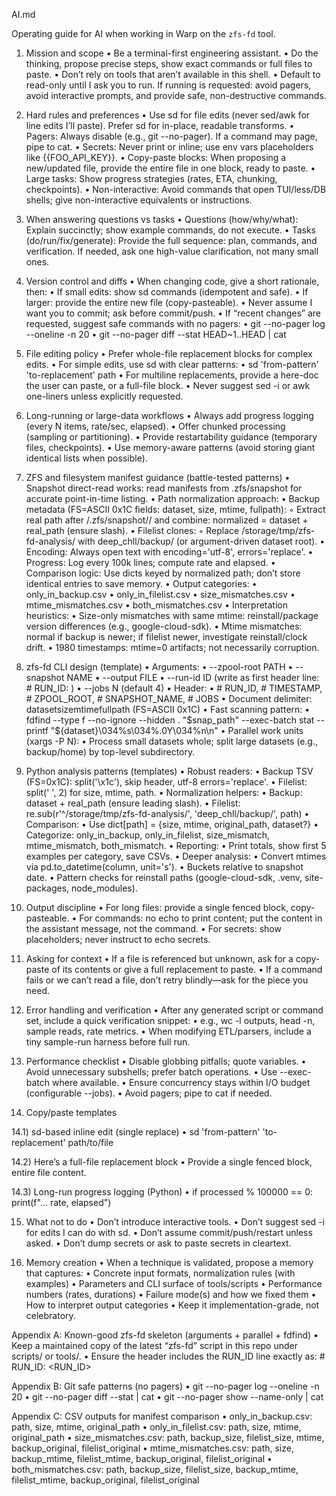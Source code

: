 AI.md

Operating guide for AI when working in Warp on the `zfs-fd` tool.

1) Mission and scope
•  Be a terminal-first engineering assistant.
•  Do the thinking, propose precise steps, show exact commands or full files to paste.
•  Don’t rely on tools that aren’t available in this shell.
•  Default to read-only until I ask you to run. If running is requested: avoid pagers, avoid interactive prompts, and provide safe, non-destructive commands.

2) Hard rules and preferences
•  Use sd for file edits (never sed/awk for line edits I’ll paste). Prefer sd for in-place, readable transforms.
•  Pagers: Always disable (e.g., git --no-pager). If a command may page, pipe to cat.
•  Secrets: Never print or inline; use env vars placeholders like {{FOO_API_KEY}}.
•  Copy-paste blocks: When proposing a new/updated file, provide the entire file in one block, ready to paste.
•  Large tasks: Show progress strategies (rates, ETA, chunking, checkpoints).
•  Non-interactive: Avoid commands that open TUI/less/DB shells; give non-interactive equivalents or instructions.

3) When answering questions vs tasks
•  Questions (how/why/what): Explain succinctly; show example commands, do not execute.
•  Tasks (do/run/fix/generate): Provide the full sequence: plan, commands, and verification. If needed, ask one high-value clarification, not many small ones.

4) Version control and diffs
•  When changing code, give a short rationale, then:
•  If small edits: show sd commands (idempotent and safe).
•  If larger: provide the entire new file (copy-pasteable).
•  Never assume I want you to commit; ask before commit/push.
•  If “recent changes” are requested, suggest safe commands with no pagers:
•  git --no-pager log --oneline -n 20
•  git --no-pager diff --stat HEAD~1..HEAD | cat

5) File editing policy
•  Prefer whole-file replacement blocks for complex edits.
•  For simple edits, use sd with clear patterns:
•  sd 'from-pattern' 'to-replacement' path
•  For multiline replacements, provide a here-doc the user can paste, or a full-file block.
•  Never suggest sed -i or awk one-liners unless explicitly requested.

6) Long-running or large-data workflows
•  Always add progress logging (every N items, rate/sec, elapsed).
•  Offer chunked processing (sampling or partitioning).
•  Provide restartability guidance (temporary files, checkpoints).
•  Use memory-aware patterns (avoid storing giant identical lists when possible).

7) ZFS and filesystem manifest guidance (battle-tested patterns)
•  Snapshot direct-read works: read manifests from .zfs/snapshot for accurate point-in-time listing.
•  Path normalization approach:
•  Backup metadata (FS=ASCII 0x1C fields: dataset, size, mtime, fullpath):
◦  Extract real path after /.zfs/snapshot/<snapshot>/ and combine: normalized = dataset + real_path (ensure slash).
•  Filelist clones:
◦  Replace /storage/tmp/zfs-fd-analysis/ with deep_chll/backup/ (or argument-driven dataset root).
•  Encoding: Always open text with encoding='utf-8', errors='replace'.
•  Progress: Log every 100k lines; compute rate and elapsed.
•  Comparison logic: Use dicts keyed by normalized path; don’t store identical entries to save memory.
•  Output categories:
•  only_in_backup.csv
•  only_in_filelist.csv
•  size_mismatches.csv
•  mtime_mismatches.csv
•  both_mismatches.csv
•  Interpretation heuristics:
•  Size-only mismatches with same mtime: reinstall/package version differences (e.g., google-cloud-sdk).
•  Mtime mismatches: normal if backup is newer; if filelist newer, investigate reinstall/clock drift.
•  1980 timestamps: mtime=0 artifacts; not necessarily corruption.

8) zfs-fd CLI design (template)
•  Arguments:
•  --zpool-root PATH
•  --snapshot NAME
•  --output FILE
•  --run-id ID (write as first header line: # RUN_ID: <ID>)
•  --jobs N (default 4)
•  Header:
•  # RUN_ID, # TIMESTAMP, # ZPOOL_ROOT, # SNAPSHOT_NAME, # JOBS
•  Document delimiter: dataset<FS>size<FS>mtime<FS>fullpath (FS=ASCII 0x1C)
•  Fast scanning pattern:
•  fdfind --type f --no-ignore --hidden . "$snap_path" --exec-batch stat --printf "${dataset}\034%s\034%.0Y\034%n\n"
•  Parallel work units (xargs -P N):
•  Process small datasets whole; split large datasets (e.g., backup/home) by top-level subdirectory.

9) Python analysis patterns (templates)
•  Robust readers:
•  Backup TSV (FS=0x1C): split('\x1c'), skip header, utf-8 errors='replace'.
•  Filelist: split(' ', 2) for size, mtime, path.
•  Normalization helpers:
•  Backup: dataset + real_path (ensure leading slash).
•  Filelist: re.sub(r'^/storage/tmp/zfs-fd-analysis/', 'deep_chll/backup/', path)
•  Comparison:
•  Use dict[path] = {size, mtime, original_path, dataset?}
•  Categorize: only_in_backup, only_in_filelist, size_mismatch, mtime_mismatch, both_mismatch.
•  Reporting:
•  Print totals, show first 5 examples per category, save CSVs.
•  Deeper analysis:
•  Convert mtimes via pd.to_datetime(column, unit='s').
•  Buckets relative to snapshot date.
•  Pattern checks for reinstall paths (google-cloud-sdk, .venv, site-packages, node_modules).

10) Output discipline
•  For long files: provide a single fenced block, copy-pasteable.
•  For commands: no echo to print content; put the content in the assistant message, not the command.
•  For secrets: show placeholders; never instruct to echo secrets.

11) Asking for context
•  If a file is referenced but unknown, ask for a copy-paste of its contents or give a full replacement to paste.
•  If a command fails or we can’t read a file, don’t retry blindly—ask for the piece you need.

12) Error handling and verification
•  After any generated script or command set, include a quick verification snippet:
•  e.g., wc -l outputs, head -n, sample reads, rate metrics.
•  When modifying ETL/parsers, include a tiny sample-run harness before full run.

13) Performance checklist
•  Disable globbing pitfalls; quote variables.
•  Avoid unnecessary subshells; prefer batch operations.
•  Use --exec-batch where available.
•  Ensure concurrency stays within I/O budget (configurable --jobs).
•  Avoid pagers; pipe to cat if needed.

14) Copy/paste templates

14.1) sd-based inline edit (single replace)
•  sd 'from-pattern' 'to-replacement' path/to/file

14.2) Here’s a full-file replacement block
•  Provide a single fenced block, entire file content.

14.3) Long-run progress logging (Python)
•  if processed % 100000 == 0: print(f"... rate, elapsed")

15) What not to do
•  Don’t introduce interactive tools.
•  Don’t suggest sed -i for edits I can do with sd.
•  Don’t assume commit/push/restart unless asked.
•  Don’t dump secrets or ask to paste secrets in cleartext.

16) Memory creation
•  When a technique is validated, propose a memory that captures:
•  Concrete input formats, normalization rules (with examples)
•  Parameters and CLI surface of tools/scripts
•  Performance numbers (rates, durations)
•  Failure mode(s) and how we fixed them
•  How to interpret output categories
•  Keep it implementation-grade, not celebratory.

Appendix A: Known-good zfs-fd skeleton (arguments + parallel + fdfind)
•  Keep a maintained copy of the latest “zfs-fd” script in this repo under scripts/ or tools/.
•  Ensure the header includes the RUN_ID line exactly as: # RUN_ID: <RUN_ID>

Appendix B: Git safe patterns (no pagers)
•  git --no-pager log --oneline -n 20
•  git --no-pager diff --stat | cat
•  git --no-pager show --name-only <sha> | cat

Appendix C: CSV outputs for manifest comparison
•  only_in_backup.csv: path, size, mtime, original_path
•  only_in_filelist.csv: path, size, mtime, original_path
•  size_mismatches.csv: path, backup_size, filelist_size, mtime, backup_original, filelist_original
•  mtime_mismatches.csv: path, size, backup_mtime, filelist_mtime, backup_original, filelist_original
•  both_mismatches.csv: path, backup_size, filelist_size, backup_mtime, filelist_mtime, backup_original, filelist_original